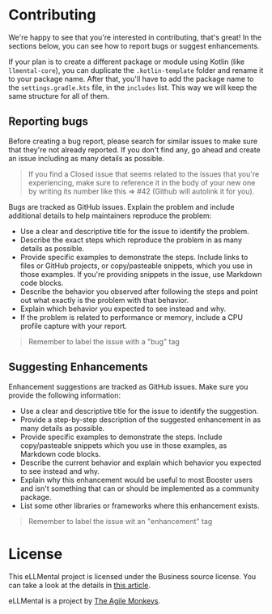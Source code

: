# Contributing

We're happy to see that you're interested in contributing, that's great! In the sections below, you can see how to report
bugs or suggest enhancements.

If your plan is to create a different package or module using Kotlin (like `llmental-core`), you can duplicate the `.kotlin-template`
folder and rename it to your package name. After that, you'll have to add the package name to the `settings.gradle.kts`
file, in the `includes` list. This way we will keep the same structure for all of them.

## Reporting bugs

Before creating a bug report, please search for similar issues to make sure that they're not already reported. If you
don't find any, go ahead and create an issue including as many details as possible.

> If you find a Closed issue that seems related to the issues that you're experiencing, make sure to reference it in the
> body of your new one by writing its number like this => #42 (Github will autolink it for you).

Bugs are tracked as GitHub issues. Explain the problem and include additional details to help maintainers reproduce the
problem:

- Use a clear and descriptive title for the issue to identify the problem.
- Describe the exact steps which reproduce the problem in as many details as possible.
- Provide specific examples to demonstrate the steps. Include links to files or GitHub projects, or copy/pasteable
  snippets, which you use in those examples. If you're providing snippets in the issue, use Markdown code blocks.
- Describe the behavior you observed after following the steps and point out what exactly is the problem with that
  behavior.
- Explain which behavior you expected to see instead and why.
- If the problem is related to performance or memory, include a CPU profile capture with your report.

> Remember to label the issue with a "bug" tag

## Suggesting Enhancements

Enhancement suggestions are tracked as GitHub issues. Make sure you provide the following information:

- Use a clear and descriptive title for the issue to identify the suggestion.
- Provide a step-by-step description of the suggested enhancement in as many details as possible.
- Provide specific examples to demonstrate the steps. Include copy/pasteable snippets which you use in those examples,
  as Markdown code blocks.
- Describe the current behavior and explain which behavior you expected to see instead and why.
- Explain why this enhancement would be useful to most Booster users and isn't something that can or should be
  implemented as a community package.
- List some other libraries or frameworks where this enhancement exists.

> Remember to label the issue wit an "enhancement" tag

# License

This eLLMental project is licensed under the Business source license. You can take a look at the details
in [this article](https://timreview.ca/article/691).

eLLMental is a project by [The Agile Monkeys](https://www.theagilemonkeys.com/).